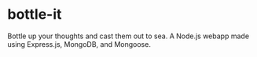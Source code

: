 # bottle-it
Bottle up your thoughts and cast them out to sea. A Node.js webapp made using Express.js, MongoDB, and Mongoose.
